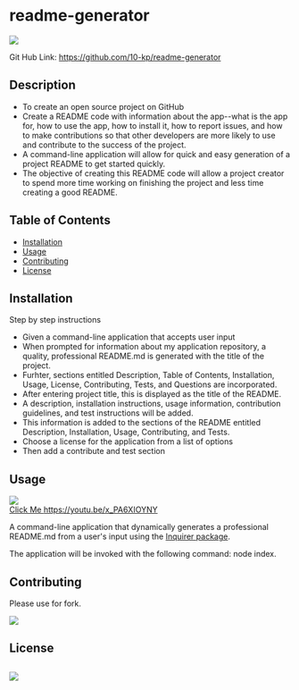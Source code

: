# readme-generator

[![](https://img.shields.io/badge/javascript-100%25-blue)]()

Git Hub Link: https://github.com/10-kp/readme-generator


 ## Description   
  - To create an open source project on GitHub 
  - Create a README code with information about the app--what is the app for, how to use the app, how to install it, how to report issues, and how to make contributions so that other developers are more likely to use and contribute to the success of the project. 
  - A command-line application will allow for quick and easy generation of a project README to get started quickly. 
  - The objective of creating this README code will allow a project creator to spend more time working on finishing the project and less time creating a good README.


  ## Table of Contents
  * [Installation](#installation)
  * [Usage](#usage)
  * [Contributing](#contributing)
  * [License](#license)
  

  ## Installation
  Step by step instructions
  - Given a command-line application that accepts user input 
  - When prompted for information about my application repository, a quality, professional README.md is generated with the title of the project.
  - Furhter, sections entitled Description, Table of Contents, Installation, Usage, License, Contributing, Tests, and Questions are incorporated. 
  - After entering project title, this is displayed as the title of the README. 
  - A description, installation instructions, usage information, contribution guidelines, and test instructions will be added.
  - This information is added to the sections of the README entitled Description, Installation, Usage, Contributing, and Tests. 
  - Choose a license for the application from a list of options
  - Then add a contribute and test section
  

  ## Usage 

[![](https://j.gifs.com/JyVMrl.gif) <br>Click Me <https://youtu.be/x_PA6XIOYNY></br> ]() 

  A command-line application that dynamically generates a professional README.md from a user's input using the [Inquirer package](https://www.npmjs.com/package/inquirer). 
  
  The application will be invoked with the following command: node index.

  
  ## Contributing
  Please use for fork.

  [![](https://img.shields.io/github/forks/10-kp/readme-generator?style=social)]() 
  
  
  ## License
  [![](https://img.shields.io/npm/l/inquirer)]()
  ---